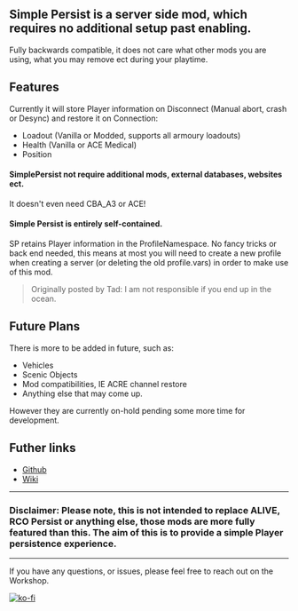 ## Simple Persist is a server side mod, which requires no additional setup past enabling.

Fully backwards compatible, it does not care what other mods you are using, what you may remove ect during your playtime.

## Features
Currently it will store Player information on Disconnect (Manual abort, crash or Desync) and restore it on Connection:
- Loadout (Vanilla or Modded, supports all armoury loadouts)
- Health (Vanilla or ACE Medical)
- Position

#### SimplePersist not require additional mods, external databases, websites ect.
It doesn't even need CBA_A3 or ACE!

#### Simple Persist is entirely self-contained.
SP retains Player information in the ProfileNamespace. No fancy tricks or back end needed, this means at most you will need to create a new profile when creating a server (or deleting the old profile.vars) in order to make use of this mod.

> Originally posted by Tad:
> I am not responsible if you end up in the ocean.


## Future Plans
There is more to be added in future, such as:
- Vehicles
- Scenic Objects
- Mod compatibilities, IE ACRE channel restore
- Anything else that may come up.

However they are currently on-hold pending some more time for development.

## Futher links
- [Github](https://github.com/Toakan-Network/SimplePersist)
- [Wiki](https://github.com/Toakan-Network/SimplePersist/wiki/Usage)
---
### Disclaimer: Please note, this is not intended to replace ALIVE, RCO Persist or anything else, those mods are more fully featured than this. The aim of this is to provide a simple Player persistence experience.
---

If you have any questions, or issues, please feel free to reach out on the Workshop.

[![ko-fi](https://ko-fi.com/img/githubbutton_sm.svg)](https://ko-fi.com/D1D8NFA51)
